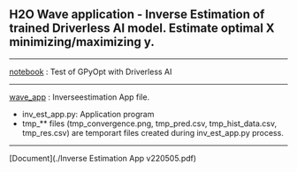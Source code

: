 ## H2O Wave application - Inverse Estimation of trained Driverless AI model. Estimate optimal X minimizing/maximizing y.

***

[notebook](./notebook) : Test of GPyOpt with Driverless AI  

***

[wave_app](./wave_app) : Inverseestimation App file.
- inv_est_app.py: Application program
- tmp_** files (tmp_convergence.png, tmp_pred.csv, tmp_hist_data.csv, tmp_res.csv) are temporart files created during inv_est_app.py process.

***

[Document](./Inverse Estimation App v220505.pdf) 
